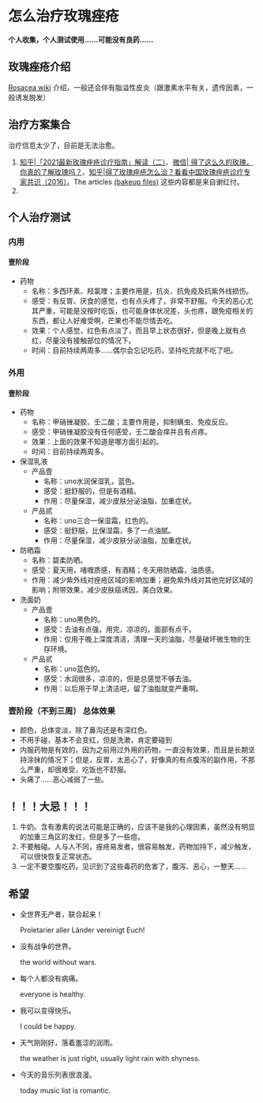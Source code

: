 # 怎么治疗玫瑰痤疮
**个人收集，个人测试使用……可能没有良药……**
## 玫瑰痤疮介绍
[Rosacea wiki](https://en.wikipidea.org/wiki/Rosacea) 介绍，一般还会伴有脂溢性皮炎（跟激素水平有关，遗传因素，一般诱发脱发）
## 治疗方案集合
治疗信息太少了，目前是无法治愈。
1. [知乎|「2021最新玫瑰痤疮诊疗指南」解读（二）](https://zhuanlan.zhihu.com/p/370971649)、[微信| 得了这么久的玫瑰，你真的了解玫瑰吗？](https://mp.weixin.qq.com/s?__biz=MzAwNDYwOTkzNw==&mid=2247483652&idx=1&sn=ce7382e47a81515027bace86f385b91f&chksm=9b2803faac5f8aec6223dbe99574cf43d79ef674df0107dbbb9a6237edefa763f17ad9f14ebd&scene=21#wechat_redirect)、[知乎|得了玫瑰痤疮怎么治？看看中国玫瑰痤疮诊疗专家共识（2016）](https://zhuanlan.zhihu.com/p/138350540)。The articles [(bakeup files)](/BakeupFiles) 这些内容都是来自谢红付。
2. 
## 个人治疗测试 
### 内用
#### 壹阶段
- 药物
    - 名称：多西环素、羟氯喹；主要作用是，抗炎、抗免疫及抗紫外线损伤。
    - 感受：有反胃、厌食的感觉，也有点头疼了，非常不舒服。今天的恶心尤其严重，可能是没按时吃饭，也可能身体状况差，头也疼，跟免疫相关的东西，都让人好难受啊，芒果也不能尽情去吃。
    - 效果：个人感觉，红色有点淡了，而且早上状态很好，但是晚上就有点红，尽量没有接触部位的情况下。
    - 时间：目前持续两周多……偶尔会忘记吃药，坚持吃完就不吃了吧。
### 外用
#### 壹阶段
- 药物
  - 名称：甲硝锉凝胶、壬二酸；主要作用是，抑制螨虫、免疫反应。
  - 感受：甲硝锉凝胶没有任何感受，壬二酸会痒并且有点疼。
  - 效果：上面的效果不知道是哪方面引起的。
  - 时间：目前持续两周多。
- 保湿乳液
  - 产品壹
    - 名称：uno水润保湿乳，蓝色。
    - 感受：挺舒服的，但是有酒精。
    - 作用：尽量保湿，减少皮肤分泌油脂，加重症状。
  - 产品贰
    - 名称：uno三合一保湿霜，红色的。
    - 感受：挺舒服，比保湿霜，多了一点油腻。
    - 作用：尽量保湿，减少皮肤分泌油脂，加重症状。 
- 防晒霜
  - 名称：碧柔防晒。
  - 感受：夏天用，啫喱质感，有酒精；冬天用防晒霜，油质感。
   - 作用：减少紫外线对痤疮区域的影响加重；避免紫外线对其他完好区域的影响；附带效果，减少皮肤癌诱因，美白效果。
- 洗面奶
  - 产品壹
    - 名称：uno黑色的。
    - 感受：去油有点强，用完，凉凉的，面部有点干。
    - 作用：仅用于晚上深度清洁，清理一天的油脂，尽量破坏微生物的生存环境。
  - 产品贰
    - 名称：uno蓝色的。
    - 感受：水润很多，凉凉的，但是总感觉不够去油。
    - 作用：以后用于早上清洁吧，留了油脂就变严重啊。
### 壹阶段（不到三周） 总体效果      
  - 颜色，总体变淡，除了鼻沟还是有深红色。
  - 不用手碰，基本不会变红，但是洗漱，肯定要碰到
  - 内服药物是有效的，因为之前用过外用的药物，一直没有效果，而且是长期坚持涂抹的情况下；但是，反胃，太恶心了，好像真的有点腹泻的副作用，不那么严重，却很难受，吃饭也不舒服。
  - 头痛了……恶心减弱了一些。
## ！！！大忌！！！
1. 牛奶。含有激素的说法可能是正确的，应该不是我的心理因素，虽然没有明显的加重三角区的发红，但是多了一些痘。
2. 不要触碰。人与人不同，痤疮易发者，很容易触发，药物加持下，减少触发，可以很快恢复正常状态。
3. 一定不要空腹吃药。见识到了这些毒药的危害了，腹泻、恶心，一整天……
## 希望 
- 全世界无产者，联合起来！
  
  Proletarier aller Länder vereinigt Euch!
- 没有战争的世界。

  the world without wars.
- 每个人都没有病痛。

  everyone is healthy.
- 我可以变得快乐。

  I could be happy.
- 天气刚刚好，落着羞涩的润雨。

  the weather is just right, usually light rain with shyness.
- 今天的音乐列表很浪漫。

  today music list is romantic.

